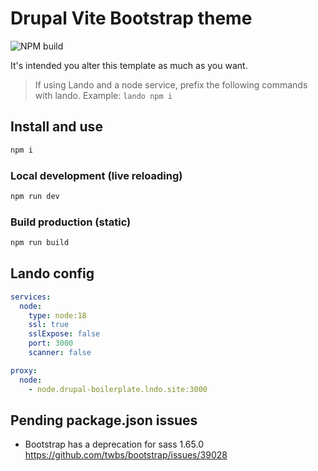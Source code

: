 # Drupal Vite Bootstrap theme

![NPM build](https://github.com/almunnings/drupal-vite-bootstrap/actions/workflows/npm-ci.yml/badge.svg?branch=main)

It's intended you alter this template as much as you want.

> If using Lando and a node service, prefix the following commands with lando. Example: `lando npm i`

## Install and use

```bash
npm i
```

### Local development (live reloading)

```bash
npm run dev
```

### Build production (static)

```bash
npm run build
```

## Lando config

```yml
services:
  node:
    type: node:18
    ssl: true
    sslExpose: false
    port: 3000
    scanner: false

proxy:
  node:
    - node.drupal-boilerplate.lndo.site:3000
```

## Pending package.json issues

- Bootstrap has a deprecation for sass 1.65.0
  https://github.com/twbs/bootstrap/issues/39028
